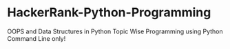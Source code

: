 # HackerRank-Python-Programming
OOPS and Data Structures in Python
Topic Wise Programming using Python
Command Line only!
